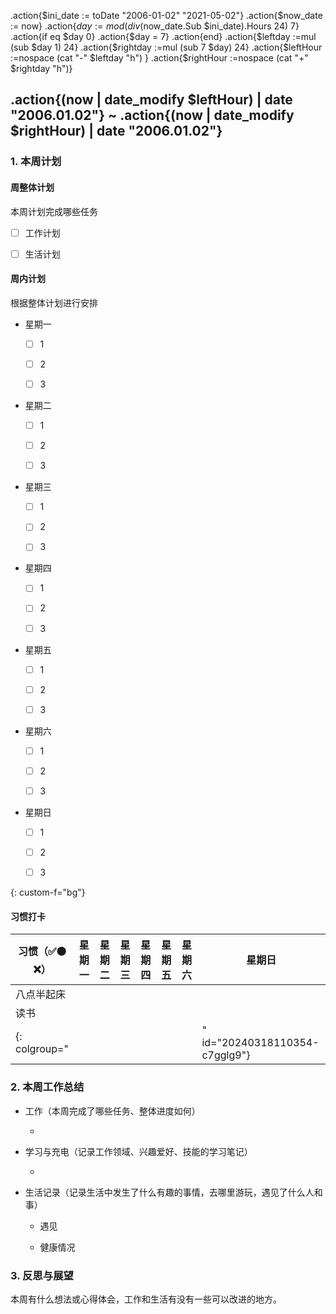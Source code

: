 .action{$ini_date := toDate "2006-01-02" "2021-05-02"}
.action{$now_date := now}
.action{$day := mod (div ($now_date.Sub $ini_date).Hours 24) 7}
.action{if eq $day 0}
.action{$day = 7}
.action{end}
.action{$leftday :=mul (sub $day 1)  24}
.action{$rightday :=mul (sub 7 $day) 24}
.action{$leftHour :=nospace (cat "-" $leftday "h") }
.action{$rightHour :=nospace (cat "+" $rightday "h")}
## .action{(now | date_modify $leftHour) | date "2006.01.02"} ~ .action{(now | date_modify $rightHour) | date "2006.01.02"}


### 1. 本周计划

#### 周整体计划

本周计划完成哪些任务

* [ ] 工作计划
  
* [ ] 生活计划
  

#### 周内计划

根据整体计划进行安排

* 星期一
  
  * [ ] 1
    
  * [ ] 2
    
  * [ ] 3
    
  
* 星期二
  
  * [ ] 1
    
  * [ ] 2
    
  * [ ] 3
    
  
* 星期三
  
  * [ ] 1
    
  * [ ] 2
    
  * [ ] 3
    
  
* 星期四
  
  * [ ] 1
    
  * [ ] 2
    
  * [ ] 3
    
  
* 星期五
  
  * [ ] 1
    
  * [ ] 2
    
  * [ ] 3
    
  
* 星期六
  
  * [ ] 1
    
  * [ ] 2
    
  * [ ] 3
    
  
* 星期日
  
  * [ ] 1
    
  * [ ] 2
    
  * [ ] 3
    
  
{: custom-f="bg"}

#### 习惯打卡

| 习惯（✅🟠❌）   | 星期一 | 星期二 | 星期三 | 星期四 | 星期五 | 星期六 | 星期日                         |
| ------------- | ------ | ------ | ------ | ------ | ------ | ------ | ------------------------------ |
| 八点半起床    |        |        |        |        |        |        |                                |
| 读书          |        |        |        |        |        |        |                                |
| {: colgroup=" |        |        |        |        |        |        | " id="20240318110354-c7gglg9"} |
### 2. 本周工作总结

* 工作（本周完成了哪些任务、整体进度如何）
  
  * 
    
* 学习与充电（记录工作领域、兴趣爱好、技能的学习笔记）
  
  * 
    
* 生活记录（记录生活中发生了什么有趣的事情，去哪里游玩，遇见了什么人和事）
  
  * 遇见
    
  * 健康情况
    
  
### 3. 反思与展望

本周有什么想法或心得体会，工作和生活有没有一些可以改进的地方。
